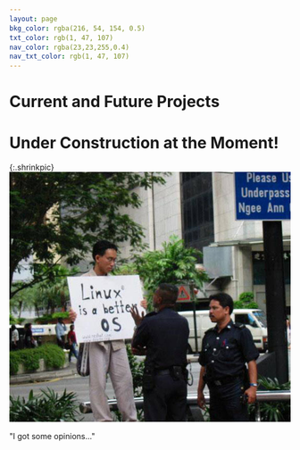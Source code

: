 ```yaml
---
layout: page
bkg_color: rgba(216, 54, 154, 0.5)
txt_color: rgb(1, 47, 107)
nav_color: rgba(23,23,255,0.4)
nav_txt_color: rgb(1, 47, 107)
---
```


# **Current and Future Projects**

# Under Construction at the Moment!

{:.shrinkpic}
![Unknown source; earliest instance on imageboards 2008](/images/linux_better.jpg)
  <figcaption>"I got some opinions..."</figcaption>
<br>

<!-- This is a collection of links to some of my past and present projects, as well as organizations I particularly admire, in the following rough categories.

[Academic](#academic)<br>
[Global Action](#action)<br>
[Copyright](#copyright)<br>
[Creative](#creative)<br>
[Decentralized Technology](#decenttech)

<h2 id='academic'> Academic </h2>

* Community Psychology principles/professors
* Critical theory, EGS, esp. Foucault
* MIT/Sandy Pentland research -- social physics

<h2 id='action'> Global Action </h2>

* Internet Society-- make vague reference to new chapter formation
* Intersection of global effort groups in contact (Complitkenya, conference orgs, Peace Geeks, IWB, etc)
* Ethical Ewaste Recycling

<!-- * Ground up development-- jugaad-- empowering communities to solve their own problems
* Agency - Access - Education -->
<!--
<h2 id='copyright'> Copyright </h2>

My personal statement on Copyright


If we have to use a "fenced in" centralized platform like Youtube we should at least exercise as much freedom as possible within it. The more people who consciously choose CC/free licenses, the greater the connections, sampling, collaborations, etc upon this platform will be. Please refuse the automatic "Youtube Standard License" when you upload your work; you can even set a Creative Commons license as the default for your account, within the Creator Studio settings. That way, you can set it and forget it.


* GNU GPL
* Creative Commons
* Point to resources like EFF and OpenMedia
 -->
<!-- * Resources for "backtracing" fair attribution -->
<!-- Track down those resources on fair music sharing-- Imogen Heap, Timothy Wisdom -->
<!--
<h2 id='creative'> Creative </h2> -->

<!-- * msGNU obv
* (retired) lady mastermind -->
<!--
* decentralized dance party
* call for participation: 2017 blockchain ep, all human voices

<h2 id='decenttech'> Decentralized Technology </h2>

* dctrl vancouver
* speaking on blockchain, availability for conferences
* d-web summit -->


<!-- * IEEE blockchain initiative?
* IPDB? -->


<!-- She hopes to maintain even a fraction of the integrity and determination demonstrated by Richard Stallman and the way he lives his life. She enthusiastically supports the work of the Electronic Frontier Foundation, the Internet Archive, and the Creative Commons organization. She tries to learn more everyday about the new revolution of decentralization, from blockchain technology to IPFS. -->
